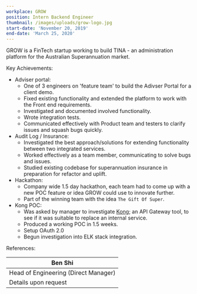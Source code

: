 ```yaml
---
workplace: GROW
position: Intern Backend Engineer
thumbnail: /images/uploads/grow-logo.jpg
start-date: 'November 20, 2019'
end-date: 'March 25, 2020'
---
```

GROW is a FinTech startup working to build TINA - an administration platform for the Australian Superannuation market.

Key Achievements:

* Adviser portal:
	* One of 3 engineers on 'feature team' to build the Adivser Portal for a client demo.
  	* Fixed existing functionality and extended the platform to work with the Front end requirements.
  	* Investigated and documented involved functionality.
  	* Wrote integration tests.
  	* Communicated effectively with Product team and testers to clarify issues and squash bugs quickly.
* Audit Log / Insurance:
	* Investigated the best approach/solutions for extending functionality between two integrated services.
	* Worked effectively as a team member, communicating to solve bugs and issues.
	* Studied existing codebase for superannuation insurance in preparation for refactor and uplift.
* Hackathon:
	* Company wide 1.5 day hackathon, each team had to come up with a new POC feature or idea GROW could use to innovate further.
	* Part of the winning team with the idea `The Gift Of Super`.
* Kong POC:
	* Was asked by manager to investigate [Kong](https://konghq.com/kong/ "Kong Website"); an API Gateway tool, to see if it was suitable to replace an internal service.
	* Produced a working POC in 1.5 weeks.
	* Setup OAuth 2.0
	* Begun investigation into ELK stack integration.

References:

| Ben Shi                              |
|--------------------------------------|                          
| Head of Engineering (Direct Manager) |
| Details upon request                 |